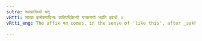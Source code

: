 ```yaml
---
sutra: शाखादिभ्यो यत्
vRtti: शाखा इत्येवमादिभ्यः प्रातिपदिकेभ्यो यत्प्रत्ययो भवति इवार्थे ॥
vRtti_eng: The affix यत् comes, in the sense of 'like this', after _sakha_ &c.

---
```

